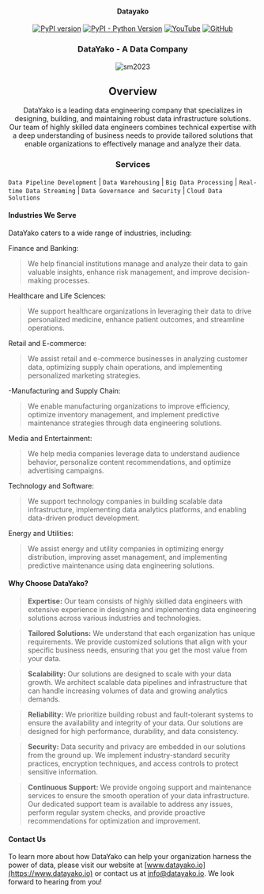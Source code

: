 <div align="center">

#### Datayako

[![PyPI version](https://badge.fury.io/py/datayako.svg)](https://pypi.org/project/datayako/)
[![PyPI - Python Version](https://img.shields.io/pypi/pyversions/datayako.svg)](https://pypi.org/project/datayako/)
[![YouTube](https://img.shields.io/badge/Watch%20on-YouTube-red)](https://www.youtube.com/channel/your_youtube_channel)
[![GitHub](https://img.shields.io/badge/View%20on-GitHub-lightgrey)](https://github.com/your_github_repo)
</div>

<div align="center">
<h3>DataYako - A Data  Company</h3>

![sm2023](https://github.com/datayako/.github/assets/39657169/e06b490a-137b-432f-b57b-56b557b7bda3)


## Overview

DataYako is a leading data engineering company that specializes in designing, building, and maintaining robust data infrastructure solutions. Our team of highly skilled data engineers combines technical expertise with a deep understanding of business needs to provide tailored solutions that enable organizations to effectively manage and analyze their data.

### Services
</div>

`Data Pipeline Development` | `Data Warehousing` | `Big Data Processing` | `Real-time Data Streaming` | `Data Governance and Security` | `Cloud Data Solutions`

#### Industries We Serve

DataYako caters to a wide range of industries, including:

Finance and Banking: 
>We help financial institutions manage and analyze their data to gain valuable insights, enhance risk management, and improve decision-making processes.

Healthcare and Life Sciences: 
>We support healthcare organizations in leveraging their data to drive personalized medicine, enhance patient outcomes, and streamline operations.

Retail and E-commerce: 
>We assist retail and e-commerce businesses in analyzing customer data, optimizing supply chain operations, and implementing personalized marketing strategies.

-Manufacturing and Supply Chain: 
>We enable manufacturing organizations to improve efficiency, optimize inventory management, and implement predictive maintenance strategies through data engineering solutions.

Media and Entertainment: 
>We help media companies leverage data to understand audience behavior, personalize content recommendations, and optimize advertising campaigns.

Technology and Software: 
>We support technology companies in building scalable data infrastructure, implementing data analytics platforms, and enabling data-driven product development.

Energy and Utilities: 
>We assist energy and utility companies in optimizing energy distribution, improving asset management, and implementing predictive maintenance using data engineering solutions.

#### Why Choose DataYako?

>**Expertise:** Our team consists of highly skilled data engineers with extensive experience in designing and implementing data engineering solutions across various industries and technologies.

>**Tailored Solutions:** We understand that each organization has unique requirements. We provide customized solutions that align with your specific business needs, ensuring that you get the most value from your data.

>**Scalability:** Our solutions are designed to scale with your data growth. We architect scalable data pipelines and infrastructure that can handle increasing volumes of data and growing analytics demands.

>**Reliability:** We prioritize building robust and fault-tolerant systems to ensure the availability and integrity of your data. Our solutions are designed for high performance, durability, and data consistency.

>**Security:** Data security and privacy are embedded in our solutions from the ground up. We implement industry-standard security practices, encryption techniques, and access controls to protect sensitive information.

>**Continuous Support:** We provide ongoing support and maintenance services to ensure the smooth operation of your data infrastructure. Our dedicated support team is available to address any issues, perform regular system checks, and provide proactive recommendations for optimization and improvement.

#### Contact Us

To learn more about how DataYako can help your organization harness the power of data, please visit our website at [www.datayako.io](https://www.datayako.io) or contact us at info@datayako.io. We look forward to hearing from you!
